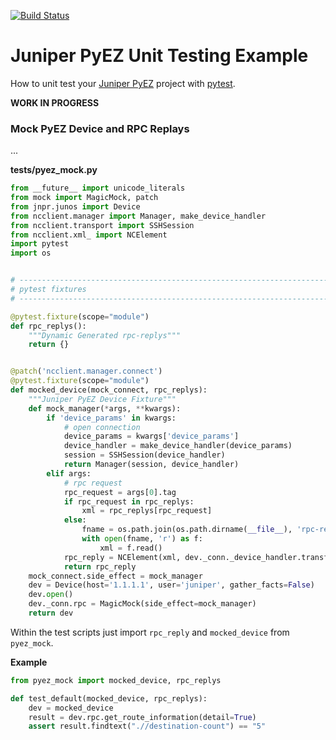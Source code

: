 [![Build Status](https://travis-ci.org/GIC-de/Juniper-PyEZ-Unit-Testing.svg)](https://travis-ci.org/GIC-de/Juniper-PyEZ-Unit-Testing)
# Juniper PyEZ Unit Testing Example
How to unit test your [Juniper PyEZ](https://github.com/Juniper/py-junos-eznc)
project with [pytest](https://pytest.org).

__WORK IN PROGRESS__


### Mock PyEZ Device and RPC Replays
...

__tests/pyez_mock.py__
```Python
from __future__ import unicode_literals
from mock import MagicMock, patch
from jnpr.junos import Device
from ncclient.manager import Manager, make_device_handler
from ncclient.transport import SSHSession
from ncclient.xml_ import NCElement
import pytest
import os


# ------------------------------------------------------------------------------
# pytest fixtures
# ------------------------------------------------------------------------------

@pytest.fixture(scope="module")
def rpc_replys():
    """Dynamic Generated rpc-replys"""
    return {}


@patch('ncclient.manager.connect')
@pytest.fixture(scope="module")
def mocked_device(mock_connect, rpc_replys):
    """Juniper PyEZ Device Fixture"""
    def mock_manager(*args, **kwargs):
        if 'device_params' in kwargs:
            # open connection
            device_params = kwargs['device_params']
            device_handler = make_device_handler(device_params)
            session = SSHSession(device_handler)
            return Manager(session, device_handler)
        elif args:
            # rpc request
            rpc_request = args[0].tag
            if rpc_request in rpc_replys:
                xml = rpc_replys[rpc_request]
            else:
                fname = os.path.join(os.path.dirname(__file__), 'rpc-reply', rpc_request + '.xml')
                with open(fname, 'r') as f:
                    xml = f.read()
            rpc_reply = NCElement(xml, dev._conn._device_handler.transform_reply())
            return rpc_reply
    mock_connect.side_effect = mock_manager
    dev = Device(host='1.1.1.1', user='juniper', gather_facts=False)
    dev.open()
    dev._conn.rpc = MagicMock(side_effect=mock_manager)
    return dev
```

Within the test scripts just import `rpc_reply` and `mocked_device` from `pyez_mock`.

__Example__
```Python
from pyez_mock import mocked_device, rpc_replys

def test_default(mocked_device, rpc_replys):
    dev = mocked_device
    result = dev.rpc.get_route_information(detail=True)
    assert result.findtext(".//destination-count") == "5"
```

